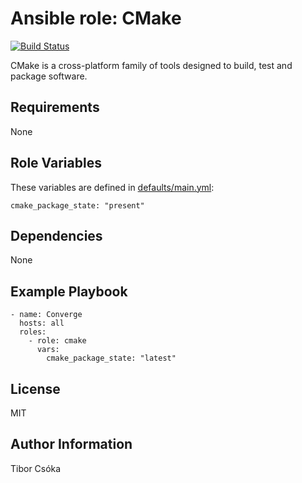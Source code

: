 Ansible role: CMake
=========

[![Build Status](https://travis-ci.com/Provizanta/ansible-role-cmake.svg?branch=master)](https://travis-ci.com/Provizanta/ansible-role-cmake)

CMake is a cross-platform family of tools designed to build, test and package software.

Requirements
------------

None

Role Variables
--------------

These variables are defined in [defaults/main.yml](./defaults/main.yml):

    cmake_package_state: "present"

Dependencies
------------

None

Example Playbook
----------------

    - name: Converge
      hosts: all
      roles:
        - role: cmake
          vars:
            cmake_package_state: "latest"

License
-------

MIT

Author Information
------------------

Tibor Csóka
